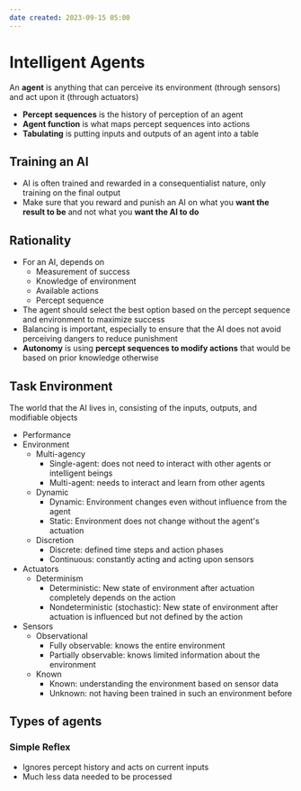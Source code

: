 ```yaml
---
date created: 2023-09-15 05:00
---
```

# Intelligent Agents

An **agent** is anything that can perceive its environment (through sensors) and act upon it (through actuators)

- **Percept sequences** is the history of perception of an agent
- **Agent function** is what maps percept sequences into actions
- **Tabulating** is putting inputs and outputs of an agent into a table

## Training an AI

- AI is often trained and rewarded in a consequentialist nature, only training on the final output
- Make sure that you reward and punish an AI on what you **want the result to be** and not what you **want the AI to do**

## Rationality

- For an AI, depends on
	- Measurement of success
	- Knowledge of environment
	- Available actions
	- Percept sequence
- The agent should select the best option based on the percept sequence and environment to maximize success
- Balancing is important, especially to ensure that the AI does not avoid perceiving dangers to reduce punishment
- **Autonomy** is using **percept sequences to modify actions** that would be based on prior knowledge otherwise

## Task Environment

The world that the AI lives in, consisting of the inputs, outputs, and modifiable objects

- Performance
- Environment
	- Multi-agency
		- Single-agent: does not need to interact with other agents or intelligent beings
		- Multi-agent: needs to interact and learn from other agents
	- Dynamic
		- Dynamic: Environment changes even without influence from the agent
		- Static: Environment does not change without the agent's actuation
	- Discretion
		- Discrete: defined time steps and action phases
		- Continuous: constantly acting and acting upon sensors
- Actuators
	- Determinism
		- Deterministic: New state of environment after actuation completely depends on the action
		- Nondeterministic (stochastic): New state of environment after actuation is influenced but not defined by the action
- Sensors
	- Observational
		- Fully observable: knows the entire environment
		- Partially observable: knows limited information about the environment
	- Known
		- Known: understanding the environment based on sensor data
		- Unknown: not having been trained in such an environment before


## Types of agents

### Simple Reflex

- Ignores percept history and acts on current inputs
- Much less data needed to be processed
